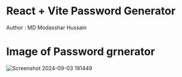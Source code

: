 # React + Vite Password Generator

Author : MD Modasshar Hussain

# Image of Password grnerator

![Screenshot 2024-09-03 191449](https://github.com/user-attachments/assets/9f920397-15fc-4581-937b-4f5975f3adef)
